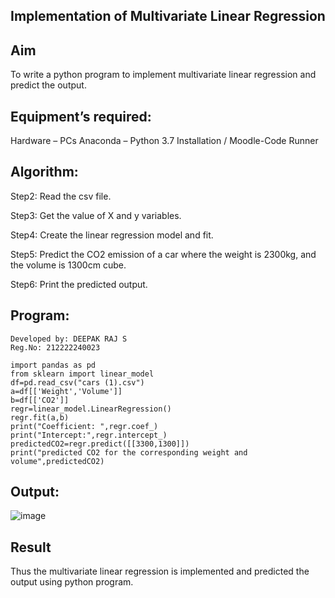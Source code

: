 ## Implementation of Multivariate Linear Regression
## Aim
To write a python program to implement multivariate linear regression and predict the output.

## Equipment’s required:
Hardware – PCs
Anaconda – Python 3.7 Installation / Moodle-Code Runner
## Algorithm:
Step2: Read the csv file.

Step3: Get the value of X and y variables.

Step4: Create the linear regression model and fit.

Step5: Predict the CO2 emission of a car where the weight is 2300kg, and the volume is 1300cm cube.

Step6: Print the predicted output.

## Program:
```
Developed by: DEEPAK RAJ S
Reg.No: 212222240023

import pandas as pd
from sklearn import linear_model
df=pd.read_csv("cars (1).csv")
a=df[['Weight','Volume']]
b=df[['CO2']]
regr=linear_model.LinearRegression()
regr.fit(a,b)
print("Coefficient: ",regr.coef_)
print("Intercept:",regr.intercept_)
predictedCO2=regr.predict([[3300,1300]])
print("predicted CO2 for the corresponding weight and volume",predictedCO2)

```
## Output:
![image](https://github.com/DEEPAK2200233/Multivariate-Linear-Regression/assets/118707676/0cdcd9ca-1b3f-43ca-a622-5151848b4997)

## Result
Thus the multivariate linear regression is implemented and predicted the output using python program.
